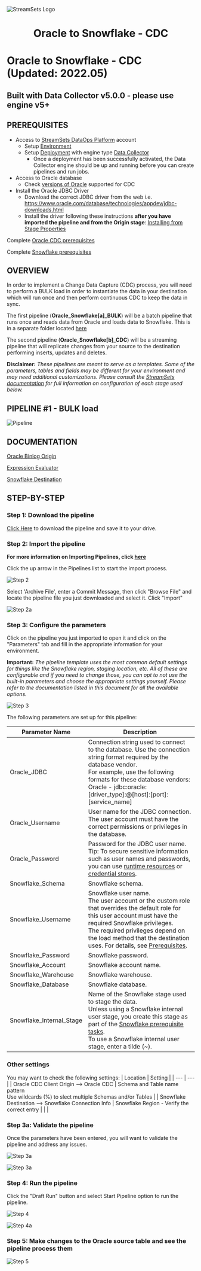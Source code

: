 ![StreamSets Logo](../../images/StreamSets_Full_Color_Transparent.png)

<h1><p align="center">Oracle to Snowflake - CDC</p></h1>

# Oracle to Snowflake - CDC (Updated: 2022.05)

## Built with Data Collector v5.0.0 - please use engine v5+
## PREREQUISITES

* Access to [StreamSets DataOps Platform](https://cloud.login.streamsets.com/) account
  * Setup [Environment](https://docs.streamsets.com/portal/#platform-controlhub/controlhub/UserGuide/Environments/Overview.html#concept_z4x_nw2_v4b)
  * Setup [Deployment](https://docs.streamsets.com/portal/#platform-controlhub/controlhub/UserGuide/Deployments/Overview.html#concept_srv_jgf_v4b) with engine type [Data Collector](https://docs.streamsets.com/portal/#datacollector/latest/help/datacollector/UserGuide/Getting_Started/GettingStarted_Title.html#concept_sjz_rmx_3q)
    * Once a deployment has been successfully activated, the Data Collector engine should be up
and running before you can create pipelines and run jobs.
* Access to Oracle database
  * Check [versions of Oracle](https://docs.streamsets.com/portal/#datacollector/4.0.x/help/datacollector/UserGuide/Installation/SupportedSystemVersions.html#concept_k4l_5ft_v4b) supported for CDC
* Install the Oracle JDBC Driver
  * Download the correct JDBC driver from the web i.e. https://www.oracle.com/database/technologies/appdev/jdbc-downloads.html
  * Install the driver following these instructions **after you have imported the pipeline and from the Origin stage**: [Installing from Stage Properties](https://docs.streamsets.com/datacollector/latest/help/datacollector/UserGuide/Configuration/ExternalLibs.html#concept_skq_dh3_5mb)

Complete [Oracle CDC prerequisites](https://docs.streamsets.com/portal/platform-datacollector/latest/datacollector/UserGuide/Origins/OracleCDC.html#concept_xwg_33w_cx)

Complete [Snowflake prerequisites](https://docs.streamsets.com/portal/platform-datacollector/latest/datacollector/UserGuide/Destinations/Snowflake.html#concept_ysy_fcj_ggb)

## OVERVIEW

In order to implement a Change Data Capture (CDC) process, you will need to perform a BULK load in order to instantiate the data in your destination which will run once and then perform continuous CDC to keep the data in sync.

The first pipeline (**Oracle_Snowflake[a]_BULK**) will be a batch pipeline that runs once and reads data from Oracle and loads data to Snowflake.  This is in a separate folder located [here](https://github.com/streamsets/sample-pipelines/tree/master/Data%20Collector/Oracle%20to%20Snowflake%20-%20BULK)

The second pipeline (**Oracle_Snowflake[b]_CDC**) will be a streaming pipeline that will replicate changes from your source to the destination performing inserts, updates and deletes.

**Disclaimer:** *These pipelines are meant to serve as a templates.  Some of the parameters, tables and fields may be different for your environment and may need additional customizations.  Please consult the [StreamSets documentation](https://docs.streamsets.com/) for full information on configuration of each stage used below.*

## PIPELINE #1 - BULK load

![Pipeline](images/OracletoSnowflake_pipeline.png "Oracle CDC to Snowflake")

## DOCUMENTATION

[Oracle Binlog Origin](https://docs.streamsets.com/portal/platform-datacollector/latest/datacollector/UserGuide/Origins/OracleCDC.html#concept_rs5_hjj_tw)

[Expression Evaluator](https://docs.streamsets.com/portal/platform-datacollector/latest/datacollector/UserGuide/Processors/Expression.html#concept_zm2_pp3_wq)

[Snowflake Destination](https://docs.streamsets.com/portal/platform-datacollector/latest/datacollector/UserGuide/Destinations/Snowflake.html#concept_vxl_zzc_1gb)

## STEP-BY-STEP

### Step 1: Download the pipeline

[Click Here](./Oracle_Snowflake[b]_CDC.zip?raw=true) to download the pipeline and save it to your drive.

### Step 2: Import the pipeline

**For more information on Importing Pipelines, click [here](https://docs.streamsets.com/portal/platform-controlhub/controlhub/UserGuide/ExportImport/Importing.html#concept_gsm_tjx_bdb)**

Click the up arrow in the Pipelines list to start the import process.

![Step 2](images/OracletoSnowflake_step2.png "Import the Pipeline")

Select 'Archive File', enter a Commit Message, then click "Browse File" and locate the pipeline file you just downloaded and select it. Click "Import"

![Step 2a](images/OracletoSnowflake_step2a.png "Import the Pipeline")

### Step 3: Configure the parameters

Click on the pipeline you just imported to open it and click on the "Parameters" tab and fill in the appropriate information for your environment.

**Important:** *The pipeline template uses the most common default settings for things like the Snowflake region, staging location, etc. All of these are configurable and if you need to change those, you can opt to not use the built-in parameters and choose the appropriate settings yourself. Please refer to the documentation listed in this document for all the available options.*

![Step 3](images/OracletoSnowflake_step3.png "Configure the parameters")

The following parameters are set up for this pipeline:

| Parameter Name | Description |
| --- | --- |
| Oracle_JDBC | Connection string used to connect to the database. Use the connection string format required by the database vendor.<br>For example, use the following formats for these database vendors:<br>Oracle - jdbc:oracle:[driver_type]:@[host]:[port]:[service_name]|
| Oracle_Username | User name for the JDBC connection.<br>The user account must have the correct permissions or privileges in the database.|
| Oracle_Password | Password for the JDBC user name.<br>Tip: To secure sensitive information such as user names and passwords, you can use [runtime resources](https://docs.streamsets.com/portal/platform-datacollector/latest/datacollector/UserGuide/Pipeline_Configuration/RuntimeValues.html#concept_bs4_5nm_2s) or [credential stores](https://docs.streamsets.com/portal/platform-datacollector/latest/datacollector/UserGuide/Configuration/CredentialStores.html#concept_bt1_bpj_r1b).
| Snowflake_Schema | Snowflake schema. |
| Snowflake_Username | Snowflake user name.<br>The user account or the custom role that overrides the default role for this user account must have the required Snowflake privileges.<br>The required privileges depend on the load method that the destination uses. For details, see [Prerequisites](https://docs.streamsets.com/portal/platform-datacollector/latest/datacollector/UserGuide/Destinations/Snowflake.html#concept_ysy_fcj_ggb). |
| Snowflake_Password | Snowflake password. |
| Snowflake_Account | Snowflake account name. |
| Snowflake_Warehouse | Snowflake warehouse. |
| Snowflake_Database | Snowflake database. |
| Snowflake_Internal_Stage | Name of the Snowflake stage used to stage the data.<br>Unless using a Snowflake internal user stage, you create this stage as part of the [Snowflake prerequisite tasks](https://docs.streamsets.com/portal/platform-datacollector/latest/datacollector/UserGuide/Destinations/Snowflake.html#concept_ysy_fcj_ggb).<br>To use a Snowflake internal user stage, enter a tilde (~). |

### Other settings

You may want to check the following settings:
| Location | Setting |
| --- | --- |
| Oracle CDC Client Origin --> Oracle CDC | Schema and Table name pattern<br>Use wildcards (%) to slect multiple Schemas and/or Tables |
| Snowflake Destination --> Snowflake Connection Info | Snowflake Region - Verify the correct entry
| | |

### Step 3a: Validate the pipeline

Once the parameters have been entered, you will want to validate the pipeline and address any issues.

![Step 3a](images/OracletoSnowflake_step3a.png "Validate the pipeline")

![Step 3a](images/OracletoSnowflake_step3a2.png "Validate the pipeline")

### Step 4: Run the pipeline

Click the "Draft Run" button and select Start Pipeline option to run the pipeline.

![Step 4](images/OracletoSnowflake_step4.png "Run the pipeline")

![Step 4a](images/OracletoSnowflake_step4a.png "Run the pipeline")

### Step 5: Make changes to the Oracle source table and see the pipeline process them

![Step 5](images/OracletoSnowflake_step5.png "View the results")
